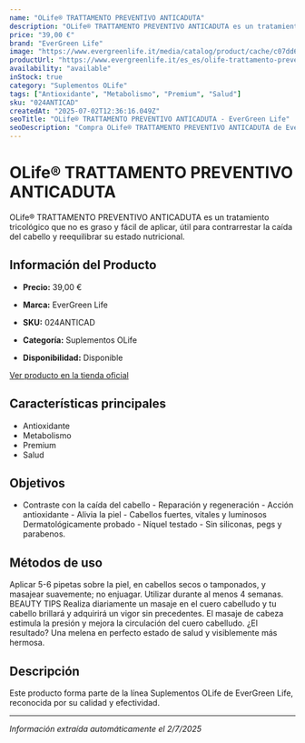 ```yaml
---
name: "OLife® TRATTAMENTO PREVENTIVO ANTICADUTA"
description: "OLife® TRATTAMENTO PREVENTIVO ANTICADUTA es un tratamiento tricológico que no es graso y fácil de aplicar, útil para contrarrestar la caída del cabello y reequilibrar su estado nutricional."
price: "39,00 €"
brand: "EverGreen Life"
image: "https://www.evergreenlife.it/media/catalog/product/cache/c07dd61d864357977e19899508bed4cf/s/k/sku-024anticad.png"
productUrl: "https://www.evergreenlife.it/es_es/olife-trattamento-preventivo-anticaduta.html"
availability: "available"
inStock: true
category: "Suplementos OLife"
tags: ["Antioxidante", "Metabolismo", "Premium", "Salud"]
sku: "024ANTICAD"
createdAt: "2025-07-02T12:36:16.049Z"
seoTitle: "OLife® TRATTAMENTO PREVENTIVO ANTICADUTA - EverGreen Life"
seoDescription: "Compra OLife® TRATTAMENTO PREVENTIVO ANTICADUTA de EverGreen Life."
---
```


# OLife® TRATTAMENTO PREVENTIVO ANTICADUTA

OLife® TRATTAMENTO PREVENTIVO ANTICADUTA es un tratamiento tricológico que no es graso y fácil de aplicar, útil para contrarrestar la caída del cabello y reequilibrar su estado nutricional.

## Información del Producto

- **Precio:** 39,00 €
- **Marca:** EverGreen Life
- **SKU:** 024ANTICAD
- **Categoría:** Suplementos OLife

- **Disponibilidad:** Disponible

[Ver producto en la tienda oficial](https://www.evergreenlife.it/es_es/olife-trattamento-preventivo-anticaduta.html)

## Características principales

- Antioxidante
- Metabolismo
- Premium
- Salud


## Objetivos

- Contraste con la caída del cabello - Reparación y regeneración - Acción antioxidante - Alivia la piel - Cabellos fuertes, vitales y luminosos Dermatológicamente probado - Níquel testado - Sin siliconas, pegs y parabenos.


## Métodos de uso

Aplicar 5-6 pipetas sobre la piel, en cabellos secos o tamponados, y masajear suavemente; no enjuagar. Utilizar durante al menos 4 semanas. BEAUTY TIPS Realiza diariamente un masaje en el cuero cabelludo y tu cabello brillará y adquirirá un vigor sin precedentes. El masaje de cabeza estimula la presión y mejora la circulación del cuero cabelludo. ¿El resultado? Una melena en perfecto estado de salud y visiblemente más hermosa.


## Descripción

Este producto forma parte de la línea Suplementos OLife de EverGreen Life, reconocida por su calidad y efectividad.

---

*Información extraída automáticamente el 2/7/2025*
